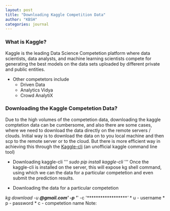 ```yaml
---
layout: post
title: "Downloading Kaggle Competition Data"
author: "KBSH"
categories: journal
---
```


### What is Kaggle?
Kaggle is the leading Data Science Competetion platform where data scientists, data analysts, and machine learning scientists compete for generating the best models on the data sets uploaded by different private and public entities. 
* Other competetors include
    * Driven Data
    * Analytics Vidya
    * Crowd AnalytiX

### Downloading the Kaggle Competetion Data?
Due to the high volumes of the competetion data, downloading the kaggle comptetion data can be cumbersome, and also there are some cases, where we need to download the data directly on the remote servers / clouds. Initial way is to download the data on to you local machine and then scp to the remote server or to the cloud. But there is more efficient way in achieving this through the [Kaggle-cli](https://github.com/floydwch/kaggle-cli) (an unofficial kaggle command line tool)

* Downloading kaggle-cli
    '''
    *sudo pip install kaggle-cli*
    '''
Once the kaggle-cli is installed on the server, this will expose kg shell command, using which we can the data for a particular competetion and even submit the prediction results. 

* Downloading the data for a particular competetion

*kg download -u ******@gmail.com' -p '*******' -c '*******************'*
      * u - username
      * p - password
      * c - competetion name
Note: 


